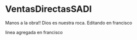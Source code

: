 # VentasDirectasSADI
Manos a la obra!!
Dios es nuestra roca.
Editando en francisco


linea agregada en francisco